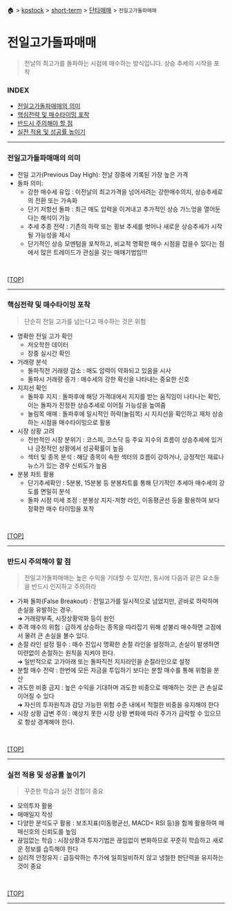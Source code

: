 🏠 > [kostock](../../../) > [short-term](../../) > [단타매매](../) > `전일고가돌파매매`

# 전일고가돌파매매
> 전날의 최고가를 돌파하는 시점에 매수하는 방식입니다. 상승 추세의 시작을 포착

### INDEX

- [전일고가돌파매매의 의미]()
- [핵심전략 및 매수타이밍 포착]()
- [반드시 주의해야 할 점]()
- [실전 적용 및 성공률 높이기]()

---
### 전일고가돌파매매의 의미
- 전일 고가(Previous Day High): 전날 장중에 기록된 가장 높은 가격
- 돌파 의미:
  - 강한 매수세 유입 : 이전날의 최고가격을 넘어서려는 강한매수의지, 상승추세로의 전환 또는 가속화
  - 단기 저항선 돌파 : 최근 매도 압력을 이겨내고 추가적인 상승 가느엉을 열어둔다는 해석이 가능
  - 추세 추종 전략 : 기존의 하락 또는 횡보 추세를 벗어나 새로운 상승추세가 시작될 가능성을 제시
  - 단기적인 상승 모멘텀을 포착하고, 비교적 명확한 매수 시점을 잡을수 있다는 점에서 많은 트레이드가 관심을 갖는 매매기법임!!!

<br/>

[[TOP]](#index)

---
### 핵심전략 및 매수타이밍 포착
> 단순히 전일 고가를 넘는다고 매수하는 것은 위험
- 명확한 전일 고가 확인 
  - 저오학한 데이터
  - 장중 실시간 확인
- 거래량 분석
  - 돌파직전 거래량 감소 : 매도 압력이 약화되고 있음을 시사
  - 돌파시 거래량 증가 : 매수세의 강한 확신을 나타내는 중요한 신호 
- 지지선 확인
  - 돌파후 지지 : 돌파후에 해당 가격대에서 지지를 받는 움직임이 나타나는 확인, 이는 돌파가 진정한 상승추세로 이어질 가능성을 높여줌
  - 눌림목 매매 : 돌파후에 일시적인 하락(눌림목) 시 지지선을 확인하고 재차 상승하는 시점을 매수타이밍으로 활용
- 시장 상황 고려 
  - 전반적인 시장 분위기 : 코스피, 코스닥 등 주요 지수의 흐름이 상승추세에 있거나 긍정적인 상황에서 성공확률이 높음
  - 섹터 및 종목 분석 : 해당 종목이 속한 섹터의 흐름이 강하거나, 긍정적인 재료나 뉴스가 있는 경우 신뢰도가 높음
- 분봉 차트 활용
  - 단기추세확인 : 5분봉, 15분봉 등 분봉차트를 통해 단기적인 추세아 매수세의 강도를 면밀히 분석
  - 돌파 시점 미세 조정 : 분봉상 지지-저항 라인, 이동평균선 등을 활용하여 보다 정확한 매수 타이밍을 포착

<br/>

[[TOP]](#index)

---
### 반드시 주의해야 할 점
> 전일고가돌파매매는 높은 수익을 기대할 수 있지만, 동시에 다음과 같은 요소들을 반드시 인지하고 주의하라
- 가짜 돌파(False Breakout) : 전일고가를 일시적으로 넘었지만, 곧바로 하락하며 손실을 유발하는 경우. <br/>
  ➜ 거래량부족, 시장상황악화 등이 원인
- 추격 매수의 위험 : 급하게 상승하는 종목을 따라잡기 위해 섣불리 매수하면 고점에서 물려 큰 손실을 볼수 있다.
- 손절 라인 설정 필수 : 매수 진입시 명확한 손절 라인을 설정하고, 손실이 발생하면 미련없이 손절하는 원칙을 지켜야 한다. <br/>
  ➜ 일반적으로 고가아래 또는 돌파직전 지지라인을 손절라인으로 설정
- 분할 매수 전략 : 한번에 모든 자금을 투입하기 보다는 분할 매수를 통해 위험을 분산
- 과도한 비중 금지 : 높은 수익을 기대하며 과도한 비중으로 매매하는 것은 큰 손실로 이어질 수 있다 <br/>
  ➜ 자신의 투자원칙과 감당 가능한 위험 수준 내에서 적절한 비중을 유지해야 한다
- 시장 상황 급변 주의 : 예상치 못한 시장 상황 변화에 따라 주가가 급락할 수 있으므로 항상 경계해야 한다.

<br/>

[[TOP]](#index)

---
### 실전 적용 및 성공률 높이기
> 꾸준한 학습과 실전 경험이 중요
- 모의투자 활용
- 매매일지 작성
- 다양한 분석도구 활용 : 보조지표(이동평균선, MACD< RSI 등)을 함께 활용하여 매매신호의 신뢰도를 높임
- 끊임없는 학습 : 시장상황과 투자기법은 끊임없이 변화하므로 꾸준히 학습하고 새로운 정보를 습득해야 한다
- 심리적 안정유지 : 급등락하는 주가에 일희일비하지 않고 냉철한 판단력을 유지하는 것이 중요

<br/>

[[TOP]](#index)

---